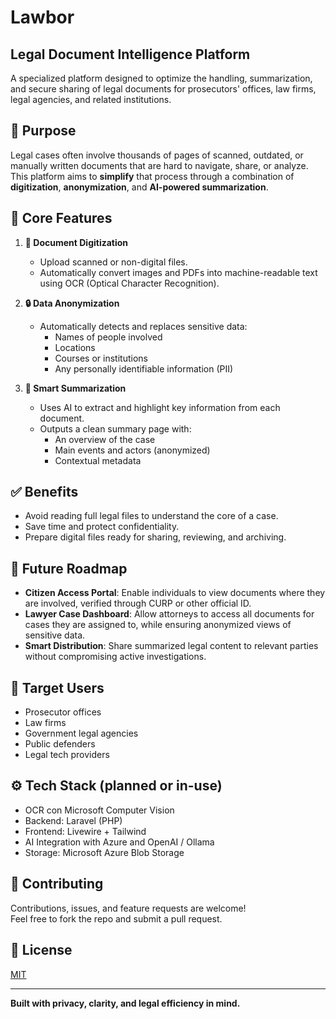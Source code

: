 # Lawbor 
## Legal Document Intelligence Platform

A specialized platform designed to optimize the handling, summarization, and secure sharing of legal documents for prosecutors' offices, law firms, legal agencies, and related institutions.

## 🚀 Purpose

Legal cases often involve thousands of pages of scanned, outdated, or manually written documents that are hard to navigate, share, or analyze. This platform aims to **simplify** that process through a combination of **digitization**, **anonymization**, and **AI-powered summarization**.

## 🧠 Core Features

1. **📄 Document Digitization**
   - Upload scanned or non-digital files.
   - Automatically convert images and PDFs into machine-readable text using OCR (Optical Character Recognition).

2. **🔒 Data Anonymization**
   - Automatically detects and replaces sensitive data:
     - Names of people involved
     - Locations
     - Courses or institutions
     - Any personally identifiable information (PII)

3. **🧾 Smart Summarization**
   - Uses AI to extract and highlight key information from each document.
   - Outputs a clean summary page with:
     - An overview of the case
     - Main events and actors (anonymized)
     - Contextual metadata

## ✅ Benefits

- Avoid reading full legal files to understand the core of a case.
- Save time and protect confidentiality.
- Prepare digital files ready for sharing, reviewing, and archiving.

## 🔭 Future Roadmap

- **Citizen Access Portal**: Enable individuals to view documents where they are involved, verified through CURP or other official ID.
- **Lawyer Case Dashboard**: Allow attorneys to access all documents for cases they are assigned to, while ensuring anonymized views of sensitive data.
- **Smart Distribution**: Share summarized legal content to relevant parties without compromising active investigations.

## 👥 Target Users

- Prosecutor offices
- Law firms
- Government legal agencies
- Public defenders
- Legal tech providers

## ⚙️ Tech Stack (planned or in-use)

- OCR con Microsoft Computer Vision
- Backend: Laravel (PHP)
- Frontend: Livewire + Tailwind
- AI Integration with Azure and OpenAI / Ollama
- Storage: Microsoft Azure Blob Storage

## 🤝 Contributing

Contributions, issues, and feature requests are welcome!  
Feel free to fork the repo and submit a pull request.

## 📄 License

[MIT](LICENSE)

---

**Built with privacy, clarity, and legal efficiency in mind.**
